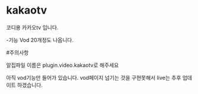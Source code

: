 # kakaotv
코디용 카카오tv 입니다. 

-기능
 Vod 20개정도 나옵니다.

#주의사항

알집파일 이름은 plugin.video.kakaotv로 해주세요

아직 vod기능만 들어가 있습니다. vod페이지 넘기는 것을 구현못해서 
live는 추후 업데이트 하겠습니다.

